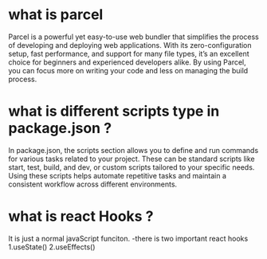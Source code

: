 
<!-- namste react -->

# what is  parcel
Parcel is a powerful yet easy-to-use web bundler that simplifies the process of developing and deploying web applications. With its zero-configuration setup, fast performance, and support for many file types, it’s an excellent choice for beginners and experienced developers alike. By using Parcel, you can focus more on writing your code and less on managing the build process.

# what is  different scripts type in package.json ?
In package.json, the scripts section allows you to define and run commands for various tasks related to your project. These can be standard scripts like start, test, build, and dev, or custom scripts tailored to your specific needs. Using these scripts helps automate repetitive tasks and maintain a consistent workflow across different environments.

# what is react Hooks ?
It is just a normal javaScript funciton.
-there is two important react hooks
1.useState()   2.useEffects()